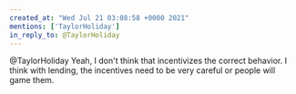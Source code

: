 ```yaml
---
created_at: "Wed Jul 21 03:08:58 +0000 2021"
mentions: ['TaylorHoliday']
in_reply_to: @TaylorHoliday
---
```


@TaylorHoliday Yeah, I don't think that incentivizes the correct behavior. I think with lending, the incentives need to be very careful or people will game them.